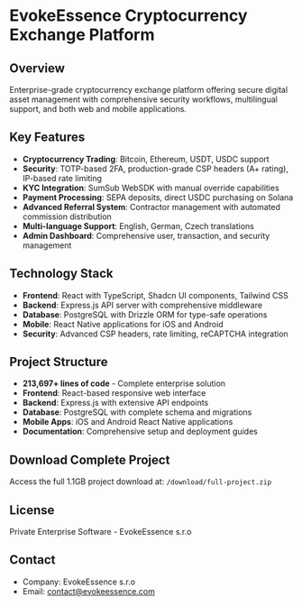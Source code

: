 # EvokeEssence Cryptocurrency Exchange Platform

## Overview
Enterprise-grade cryptocurrency exchange platform offering secure digital asset management with comprehensive security workflows, multilingual support, and both web and mobile applications.

## Key Features
- **Cryptocurrency Trading**: Bitcoin, Ethereum, USDT, USDC support
- **Security**: TOTP-based 2FA, production-grade CSP headers (A+ rating), IP-based rate limiting
- **KYC Integration**: SumSub WebSDK with manual override capabilities  
- **Payment Processing**: SEPA deposits, direct USDC purchasing on Solana
- **Advanced Referral System**: Contractor management with automated commission distribution
- **Multi-language Support**: English, German, Czech translations
- **Admin Dashboard**: Comprehensive user, transaction, and security management

## Technology Stack
- **Frontend**: React with TypeScript, Shadcn UI components, Tailwind CSS
- **Backend**: Express.js API server with comprehensive middleware
- **Database**: PostgreSQL with Drizzle ORM for type-safe operations
- **Mobile**: React Native applications for iOS and Android
- **Security**: Advanced CSP headers, rate limiting, reCAPTCHA integration

## Project Structure
- **213,697+ lines of code** - Complete enterprise solution
- **Frontend**: React-based responsive web interface
- **Backend**: Express.js with extensive API endpoints
- **Database**: PostgreSQL with complete schema and migrations
- **Mobile Apps**: iOS and Android React Native applications
- **Documentation**: Comprehensive setup and deployment guides

## Download Complete Project
Access the full 1.1GB project download at: `/download/full-project.zip`

## License
Private Enterprise Software - EvokeEssence s.r.o

## Contact
- Company: EvokeEssence s.r.o
- Email: contact@evokeessence.com